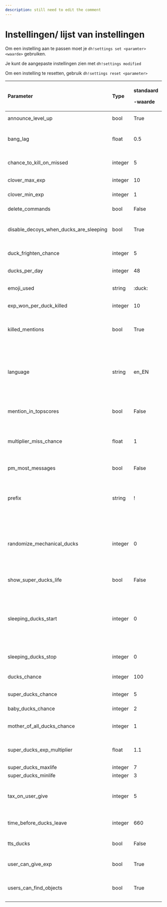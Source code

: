 ```yaml
---
description: still need to edit the comment
---
```


# Instellingen/ lijst van instellingen

Om een instelling aan te passen moet je `dh!settings set <paramter> <waarde>` gebruiken.

Je kunt de aangepaste instellingen zien met `dh!settings modified`  

Om een instelling te resetten, gebruik `dh!settings reset <parameter>`

<table>
  <thead>
    <tr>
      <th style="text-align:left">Parameter</th>
      <th style="text-align:left">Type</th>
      <th style="text-align:left">
        <p>standaard</p>
        <p>-waarde</p>
      </th>
      <th style="text-align:left">uitleg</th>
    </tr>
  </thead>
  <tbody>
    <tr>
      <td style="text-align:left">announce_level_up</td>
      <td style="text-align:left">bool</td>
      <td style="text-align:left">True</td>
      <td style="text-align:left">Schakel het level omhoog / omlaag aankondigen aan of uit</td>
    </tr>
    <tr>
      <td style="text-align:left">bang_lag</td>
      <td style="text-align:left">float</td>
      <td style="text-align:left">0.5</td>
      <td style="text-align:left">Tijd in seconden tussen het schot van een jager en wat er gebeurt. Dit
        kan worden uitgeschakeld door het in te stellen op 0.</td>
    </tr>
    <tr>
      <td style="text-align:left">chance_to_kill_on_missed</td>
      <td style="text-align:left">integer</td>
      <td style="text-align:left">5</td>
      <td style="text-align:left">Kans in procent dat een jager iemand zal doden als hij een schot mist</td>
    </tr>
    <tr>
      <td style="text-align:left">clover_max_exp</td>
      <td style="text-align:left">integer</td>
      <td style="text-align:left">10</td>
      <td style="text-align:left">Maximale EXP bonus gegeven door een klavertje 4</td>
    </tr>
    <tr>
      <td style="text-align:left">clover_min_exp</td>
      <td style="text-align:left">integer</td>
      <td style="text-align:left">1</td>
      <td style="text-align:left">Minimale EXP bonus gegeven door een klavertje 4</td>
    </tr>
    <tr>
      <td style="text-align:left">delete_commands</td>
      <td style="text-align:left">bool</td>
      <td style="text-align:left">False</td>
      <td style="text-align:left">Anti-berichtenvloed: verwijder commandos van jagers na uitvoering</td>
    </tr>
    <tr>
      <td style="text-align:left">disable_decoys_when_ducks_are_sleeping</td>
      <td style="text-align:left">bool</td>
      <td style="text-align:left">True</td>
      <td style="text-align:left">Maak lokaas ineffectief wanneer eenden slapen (zie sleeping_ducks_start
        en sleeping_ducks_stop)</td>
    </tr>
    <tr>
      <td style="text-align:left">duck_frighten_chance</td>
      <td style="text-align:left">integer</td>
      <td style="text-align:left">5</td>
      <td style="text-align:left">Kans in procent dat een eend bang wordt en wegvliegt als een jager op
        hem schiet.</td>
    </tr>
    <tr>
      <td style="text-align:left">ducks_per_day</td>
      <td style="text-align:left">integer</td>
      <td style="text-align:left">48</td>
      <td style="text-align:left">Aantal eenden dat elke dag op een kanaal zal spawnen</td>
    </tr>
    <tr>
      <td style="text-align:left">emoji_used</td>
      <td style="text-align:left">string</td>
      <td style="text-align:left">:duck:</td>
      <td style="text-align:left">Emoji gebruikt door de bot als de emoji_ducks-instelling is ingeschakeld</td>
    </tr>
    <tr>
      <td style="text-align:left">exp_won_per_duck_killed</td>
      <td style="text-align:left">integer</td>
      <td style="text-align:left">10</td>
      <td style="text-align:left">EXP punten verdiend door een jager per gedode eend</td>
    </tr>
    <tr>
      <td style="text-align:left">killed_mentions</td>
      <td style="text-align:left">bool</td>
      <td style="text-align:left">True</td>
      <td style="text-align:left">Wissel het mensen te noemen die door andere jagers worden neergeschoten
        om. Het kan vervelend zijn, dus je kunt het hier uitschakelen.</td>
    </tr>
    <tr>
      <td style="text-align:left">language</td>
      <td style="text-align:left">string</td>
      <td style="text-align:left">en_EN</td>
      <td style="text-align:left">Taal gebruikt door de bot. Gebruik het formaat 2lettertaalcode_2LETTERLANDCODE
        (<code>fr_FR</code>, <code>hu_HU</code>, <code>en_US</code>&#x2026;). Als
        de taal niet wordt gevonden, wordt deze standaard ingesteld op Engels.
        (P.S. fr_FR is Frans, niet Fries.Fries is niet ondersteund)</td>
    </tr>
    <tr>
      <td style="text-align:left">mention_in_topscores</td>
      <td style="text-align:left">bool</td>
      <td style="text-align:left">False</td>
      <td style="text-align:left">Noem jagers in de topscores (dit verzendt GEEN meldingen). lange namen
        kunnen het scorebord breken.</td>
    </tr>
    <tr>
      <td style="text-align:left">multiplier_miss_chance</td>
      <td style="text-align:left">float</td>
      <td style="text-align:left">1</td>
      <td style="text-align:left">Verander de kans om schieten te missen. Een lagere waarde zorgt ervoor
        dat jagers minder missen, een hogere waarde zorgt ervoor dat jagers meer
        missen.</td>
    </tr>
    <tr>
      <td style="text-align:left">pm_most_messages</td>
      <td style="text-align:left">bool</td>
      <td style="text-align:left">False</td>
      <td style="text-align:left">Stuur niet-essenti&#xEB;le antwoorden per DM naar een jager (!reload,
        !shop ...)</td>
    </tr>
    <tr>
      <td style="text-align:left">prefix</td>
      <td style="text-align:left">string</td>
      <td style="text-align:left">!</td>
      <td style="text-align:left">Voorvoegsel gebruikt door de bot. Als DuckHunt-commandos conflicteren
        met een andere bot, kunt u deze hier wijzigen. Ongeacht dzal DuckHunt altijd
        reageren op het voorvoegsel dh!</td>
    </tr>
    <tr>
      <td style="text-align:left">randomize_mechanical_ducks</td>
      <td style="text-align:left">integer</td>
      <td style="text-align:left">0</td>
      <td style="text-align:left">Parameter met 3 niveaus. Als het op 0 is ingesteld, heeft een mechanische
        eend een vast gekwaak. Indien ingesteld op 1, wordt zijn kwaken willekeurig.
        Op 2 is de mechanische eend niet te onderscheiden van een normale eend.</td>
    </tr>
    <tr>
      <td style="text-align:left">show_super_ducks_life</td>
      <td style="text-align:left">bool</td>
      <td style="text-align:left">False</td>
      <td style="text-align:left">Toon het leven van supereenden wanneer ze niet worden gedood, maar wel
        zijn geraakt.</td>
    </tr>
    <tr>
      <td style="text-align:left">sleeping_ducks_start</td>
      <td style="text-align:left">integer</td>
      <td style="text-align:left">0</td>
      <td style="text-align:left">Gebruikt met sleeping_ducks_stop om een &#x200B;&#x200B;interval te defini&#xEB;ren
        met behulp van 24-uurs tijd, waar de eenden niet zullen spawnen. De ducks_per_day
        instelling wordt ALSNOG waargemaakt. Je mag alleen uren invoeren in UTC.
        Voorbeeld: <code>dh!settings set sleeping_ducks_start 22</code>
      </td>
    </tr>
    <tr>
      <td style="text-align:left">sleeping_ducks_stop</td>
      <td style="text-align:left">integer</td>
      <td style="text-align:left">0</td>
      <td style="text-align:left">Zie sleeping_ducks_start. Voorbeeld:<code>dh!settings set sleeping_ducks_stop 10</code>
      </td>
    </tr>
    <tr>
      <td style="text-align:left">ducks_chance</td>
      <td style="text-align:left">integer</td>
      <td style="text-align:left">100</td>
      <td style="text-align:left">Kans dat een eend die spawnt als normale eend. (dit is een gewogen kanssysteem).</td>
    </tr>
    <tr>
      <td style="text-align:left">super_ducks_chance</td>
      <td style="text-align:left">integer</td>
      <td style="text-align:left">5</td>
      <td style="text-align:left">Kans op een eend die spawnt als supereend</td>
    </tr>
    <tr>
      <td style="text-align:left">baby_ducks_chance</td>
      <td style="text-align:left">integer</td>
      <td style="text-align:left">2</td>
      <td style="text-align:left">Kans op een eend die spawnt als babyeend</td>
    </tr>
    <tr>
      <td style="text-align:left">mother_of_all_ducks_chance</td>
      <td style="text-align:left">integer</td>
      <td style="text-align:left">1</td>
      <td style="text-align:left">Kans op een eend die spawnt als Moeder Van Alle Eenden (genoemd als MOAD
        in spel-jargon)</td>
    </tr>
    <tr>
      <td style="text-align:left">super_ducks_exp_multiplier</td>
      <td style="text-align:left">float</td>
      <td style="text-align:left">1.1</td>
      <td style="text-align:left">Verandert de super ducks EXP variabele in de volgende formule; (vraag
        de eigenaar als je het niet snapt)</td>
    </tr>
    <tr>
      <td style="text-align:left">super_ducks_maxlife</td>
      <td style="text-align:left">integer</td>
      <td style="text-align:left">7</td>
      <td style="text-align:left">Maximale levens van een supereend</td>
    </tr>
    <tr>
      <td style="text-align:left">super_ducks_minlife</td>
      <td style="text-align:left">integer</td>
      <td style="text-align:left">3</td>
      <td style="text-align:left">Minimale levens van een supereend</td>
    </tr>
    <tr>
      <td style="text-align:left">tax_on_user_give</td>
      <td style="text-align:left">integer</td>
      <td style="text-align:left">5</td>
      <td style="text-align:left">Percentage van exp dat als belasting zal worden ge-int wanneer een speler
        send_exp gebruikt. Dit kan worden uitgeschakeld door het in te stellen
        op 0.</td>
    </tr>
    <tr>
      <td style="text-align:left">time_before_ducks_leave</td>
      <td style="text-align:left">integer</td>
      <td style="text-align:left">660</td>
      <td style="text-align:left">Tijd in seconden voordat een eend zich verveelt als hij niet wordt gedood.</td>
    </tr>
    <tr>
      <td style="text-align:left">tts_ducks</td>
      <td style="text-align:left">bool</td>
      <td style="text-align:left">False</td>
      <td style="text-align:left">Probeert /tts te gebruiken als er eenden verschijnen. Experimenteel. (DEFUNCT)</td>
    </tr>
    <tr>
      <td style="text-align:left">user_can_give_exp</td>
      <td style="text-align:left">bool</td>
      <td style="text-align:left">True</td>
      <td style="text-align:left">Sta gebruikers toe om elkaar ervaringspunten te sturen met het commando <code>dh!send_exp</code>.</td>
    </tr>
    <tr>
      <td style="text-align:left">users_can_find_objects</td>
      <td style="text-align:left">bool</td>
      <td style="text-align:left">True</td>
      <td style="text-align:left">Sta gebruikers toe objecten in struiken te vinden. Sommige objecten zijn
        afval, sommige objecten zijn behulpzaam.</td>
    </tr>
  </tbody>
</table>

